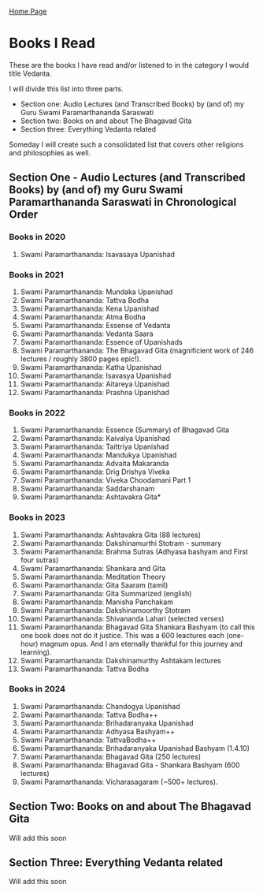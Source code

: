 [Home Page](https://krishna2.com/)

# Books I Read
<!--
[Link to this page](https://krishna2.github.io/books-vedanta)
-->

These are the books I have read and/or listened to in the category I would title Vedanta.

I will divide this list into three parts.
- Section one: Audio Lectures (and Transcribed Books) by (and of) my Guru Swami Paramarthananda Saraswati
- Section two: Books on and about The Bhagavad Gita
- Section three: Everything Vedanta related

Someday I will create such a consolidated list that covers other religions and philosophies as well.


## Section One - Audio Lectures (and Transcribed Books) by (and of) my Guru Swami Paramarthananda Saraswati in Chronological Order

### Books in 2020
1. Swami Paramarthananda: Isavasaya Upanishad

### Books in 2021
1. Swami Paramarthananda: Mundaka Upanishad
1. Swami Paramarthananda: Tattva Bodha
1. Swami Paramarthananda: Kena Upanishad
1. Swami Paramarthananda: Atma Bodha
1. Swami Paramarthananda: Essense of Vedanta
1. Swami Paramarthananda: Vedanta Saara
1. Swami Paramarthananda: Essence of Upanishads
1. Swami Paramarthananda: The Bhagavad Gita (magnificient work of 246 lectures / roughly 3800 pages epic!).
1. Swami Paramarthananda: Katha Upanishad
1. Swami Paramarthananda: Isavasya Upanishad
1. Swami Paramarthananda: Aitareya Upanishad
1. Swami Paramarthananda: Prashna Upanishad

### Books in 2022
1. Swami Paramarthananda: Essence (Summary) of Bhagavad Gita
1. Swami Paramarthananda: Kaivalya Upanishad
1. Swami Paramarthananda: Taittriya Upanishad
1. Swami Paramarthananda: Mandukya Upanishad
1. Swami Paramarthananda: Advaita Makaranda
1. Swami Paramarthananda: Drig Drishya Viveka
1. Swami Paramarthananda: Viveka Choodamani Part 1
1. Swami Paramarthananda: Saddarshanam
1. Swami Paramarthananda: Ashtavakra Gita*

### Books in 2023
1. Swami Paramarthananda: Ashtavakra Gita (88 lectures)
1. Swami Paramarthananda: Dakshinamurthi Stotram - summary
1. Swami Paramarthananda: Brahma Sutras (Adhyasa bashyam and First four sutras)
1. Swami Paramarthananda: Shankara and Gita
1. Swami Paramarthananda: Meditation Theory
1. Swami Paramarthananda: Gita Saaram (tamil)
1. Swami Paramarthananda: Gita Summarized (english)
1. Swami Paramarthananda: Manisha Panchakam
1. Swami Paramarthananda: Dakshinamoorthy Stotram
1. Swami Paramarthananda: Shivananda Lahari (selected verses)
1. Swami Paramarthananda: Bhagavad Gita Shankara Bashyam (to call this one book does not do it justice. This was a 600 leactures each (one-hour) magnum opus. And I am eternally thankful for this journey and learning).
1. Swami Paramarthananda: Dakshinamurthy Ashtakam lectures
1. Swami Paramarthananda: Tattva Bodha

### Books in 2024
1. Swami Paramarthananda: Chandogya Upanishad
1. Swami Paramarthananda: Tattva Bodha++
1. Swami Paramarthananda: Brihadaranyaka Upanishad
1. Swami Paramarthananda: Adhyasa Bashyam++
1. Swami Paramarthananda: TattvaBodha++
1. Swami Paramarthananda: Brihadaranyaka Upanishad Bashyam (1.4.10)
1. Swami Paramarthananda: Bhagavad Gita (250 lectures)
1. Swami Paramarthananda: Bhagavad Gita - Shankara Bashyam (600 lectures)
1. Swami Paramarthananda: Vicharasagaram (~500+ lectures).


## Section Two: Books on and about The Bhagavad Gita

Will add this soon

## Section Three: Everything Vedanta related

Will add this soon
